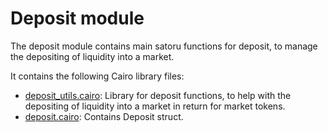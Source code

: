 # Deposit module

The deposit module contains main satoru functions for deposit, to manage the depositing of liquidity into a market.

It contains the following Cairo library files:

- [deposit_utils.cairo](https://github.com/keep-starknet-strange/satoru/blob/main/src/deposit/deposit_utils.cairo): Library for deposit functions, to help with the depositing of liquidity into a market in return for market tokens.
- [deposit.cairo](https://github.com/keep-starknet-strange/satoru/blob/main/src/deposit/deposit.cairo): Contains Deposit struct.
